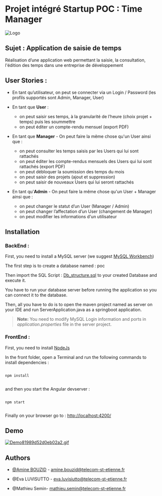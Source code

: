  

# Projet intégré Startup POC : Time Manager 
![Logo](https://i.ibb.co/Kmb1cL7/Time-Manager-free-file.png)

  

## Sujet : Application de saisie de temps

  

Réalisation d’une application web permettant la saisie, la consultation, l'édition des temps dans une entreprise de développement

  

## User Stories :

- En tant qu’utilisateur, on peut se connecter via un Login / Password (les profils supportés sont Admin, Manager, User)

 - En tant que **User** :
	 - on peut saisir ses temps, à la granularité de l’heure (choix projet + temps) puis les soummettre
	 - on peut éditer un compte-rendu mensuel (export PDF)

- En tant que **Manager** - On peut faire la même chose qu'un User ainsi que :
	- on peut consulter les temps saisis par les Users qui lui sont rattachés
	- on peut éditer les compte-rendus mensuels des Users qui lui sont rattachés (export PDF)
	- on peut débloquer la soumission des temps du mois
	- on peut saisir des projets (ajout et suppression)
	- on peut saisir de nouveaux Users qui lui seront rattachés

- En tant qu'**Admin** - On peut faire la même chose qu'un User + Manager ainsi que :
	- on peut changer le statut d’un User (Manager / Admin)
	- on peut changer l’affectation d’un User (changement de Manager)
	- on peut modifier les informations d'un utilisateur

## Installation
  ### BackEnd :

First, you need to install a MySQL server (we suggest  [MySQL Workbench](https://dev.mysql.com/downloads/workbench/))

The first step is to create a database named : poc

Then import the SQL Script : [Db_structure.sql](https://github.com/AmineBouzid/poc/blob/main/Db_structure.sql "Db_structure.sql") to your created Database and execute it.

You have to run your database server before running the application so you can connect it to the database.

Then, all you have to do is to open the maven project named as server on your IDE and run ServerApplication.java as a springboot application.
> **Note:** You need to modify MySQL Login information and ports in  _application.properties_  file in the server project.



### FrontEnd :

First, you need to install  [NodeJs](https://nodejs.org/en/download/)

In the front folder, open a Terminal and run the following commands to install dependencies :

```

npm install


```

and then you start the Angular devserver :

```

npm start


```

Finally on your browser go to :  [http://localhost:4200/](http://localhost:4200/)
  
  ## Demo 
[![Demo81989d52d0eb02a2.gif](https://s10.gifyu.com/images/Demo81989d52d0eb02a2.gif)](https://gifyu.com/image/SzHav)

## Authors

  

- [@Amine BOUZID](https://github.com/AmineBouzid) - amine.bouzid@telecom-st-etienne.fr

- @Eva LUVISUTTO - eva.luvisiutto@telecom-st-etienne.fr

- @Mathieu Semin- mathieu.semin@telecom-st-etienne.fr


